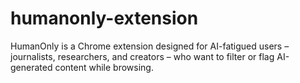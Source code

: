 # humanonly-extension
HumanOnly is a Chrome extension designed for AI-fatigued users – journalists, researchers, and creators – who want to filter or flag AI-generated content while browsing.
